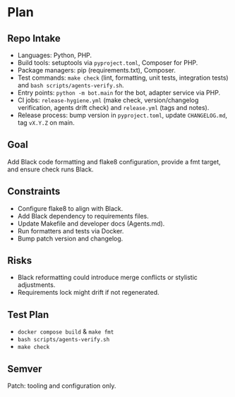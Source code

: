 # Plan

## Repo Intake
- Languages: Python, PHP.
- Build tools: setuptools via `pyproject.toml`, Composer for PHP.
- Package managers: pip (requirements.txt), Composer.
- Test commands: `make check` (lint, formatting, unit tests, integration tests) and `bash scripts/agents-verify.sh`.
- Entry points: `python -m bot.main` for the bot, adapter service via PHP.
- CI jobs: `release-hygiene.yml` (make check, version/changelog verification, agents drift check) and `release.yml` (tags and notes).
- Release process: bump version in `pyproject.toml`, update `CHANGELOG.md`, tag `vX.Y.Z` on main.

## Goal
Add Black code formatting and flake8 configuration, provide a fmt target, and ensure check runs Black.

## Constraints
- Configure flake8 to align with Black.
- Add Black dependency to requirements files.
- Update Makefile and developer docs (Agents.md).
- Run formatters and tests via Docker.
- Bump patch version and changelog.

## Risks
- Black reformatting could introduce merge conflicts or stylistic adjustments.
- Requirements lock might drift if not regenerated.

## Test Plan
- `docker compose build` & `make fmt`
- `bash scripts/agents-verify.sh`
- `make check`

## Semver
Patch: tooling and configuration only.

